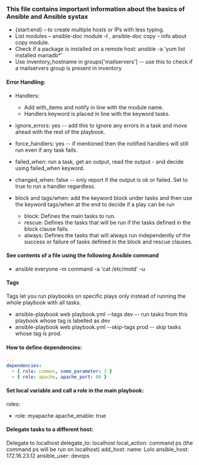 ### This file contains important information about the basics of Ansible and Ansible systax

- {start:end} – to create multiple hosts or IPs with less typing.
- List modules – ansible-doc module –l  , ansible-doc copy – info about copy module.
- Check if a package is installed on a remote host: ansible -a 'yum list installed mariadb*'
- Use inventory_hostname in groups['mailservers']  -- use this to check if a mailservers group is present in inventory

#### Error Handling:

- Handlers: 
    - Add with_items and notify in line with the module name.
    - Handlers keyword is placed in line with the keyword tasks.  

- ignore_errors: yes -- add this to ignore any errors in a task and move ahead with the rest of the playbook.
- force_handlers: yes -- if mentioned then the notified handlers will still run even if any task fails.
- failed_when: run a task, get an output, read the output - and decide using failed_when keyword.
- changed_when: false -- only report if the output is ok or failed. Set to true to run a handler regardless.
- block and tags/when: add the keyword block under tasks and then use the keyword tags/when at the end to decide if a play can be run 

    - block: Defines the main tasks to run.
    - rescue: Defines the tasks that will be run if the tasks defined in the block clause fails.
    - always: Defines the tasks that will always run independently of the success or failure of tasks
defined in the block and rescue clauses.

#### See contents of a file using the following Ansible command
- ansible everyone -m command -a 'cat /etc/motd' –u

#### Tags
Tags let you run playbooks on specific plays only instead of running the whole playbook with all tasks.

- ansible-playbook web playbook.yml --tags dev -- run tasks from this playbook whose tag is labelled as dev 
- ansible-playbook web playbook.yml --skip-tags prod -- skip tasks whose tag is prod.

#### How to define dependencies:

``` yml
--- 
dependencies:
  - { role: common, some_parameter: 3 }
  - { role: apache, apache_port: 80 }
```

#### Set local variable and call a role in the main playbook:

roles:
- role: myapache
apache_enable: true

#### Delegate tasks to a different host:

Delegate to localhost
delegate_to: localhost
local_action: command ps (the command ps will be run on localhost)
add_host:
  name: Lolo
  ansible_host: 172.16.23.12
  ansible_user: devops